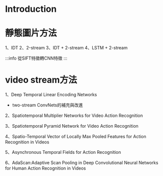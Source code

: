 # Introduction

# 靜態圖片方法
1、IDT
2、2-stream
3、IDT + 2-stream
4、LSTM + 2-stream

:::info
從SIFT特徵轉CNN特徵
:::
# video stream方法
1、Deep Temporal Linear Encoding Networks
- two-stream ConvNets的補充與改進

2、Spatiotemporal Multiplier Networks for Video Action Recognition

3、Spatiotemporal Pyramid Network for Video Action Recognition

4、Spatio-Temporal Vector of Locally Max Pooled Features for Action Recognition in Videos

5、Asynchronous Temporal Fields for Action Recognition

6、AdaScan:Adaptive Scan Pooling in Deep Convolutional Neural Networks for Human Action Recognition in Videos
